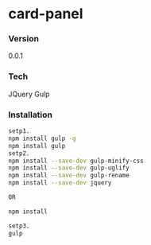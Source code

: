 # card-panel

### Version
0.0.1

### Tech
JQuery
Gulp


### Installation

```sh
setp1.
npm install gulp -g
npm install gulp
setp2.
npm install --save-dev gulp-minify-css
npm install --save-dev gulp-uglify
npm install --save-dev gulp-rename
npm install --save-dev jquery

OR

npm install

setp3.
gulp
```

```html
```